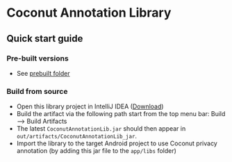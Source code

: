 Coconut Annotation Library
==========================

Quick start guide
-----------------
### Pre-built versions
* See [prebuilt folder](https://github.com/Coconut-IDE/CoconutAnnotationLib/tree/release/prebuilt/)

### Build from source
* Open this library project in IntelliJ IDEA ([Download](https://www.jetbrains.com/idea/download/#section=mac))
* Build the artifact via the following path start from the top menu bar: Build --> Build Artifacts
* The latest `CoconutAnnotationLib.jar` should then appear in `out/artifacts/CoconutAnnotationLib_jar`.
* Import the library to the target Android project to use Coconut privacy annotation (by adding this jar file to the `app/libs` folder)
